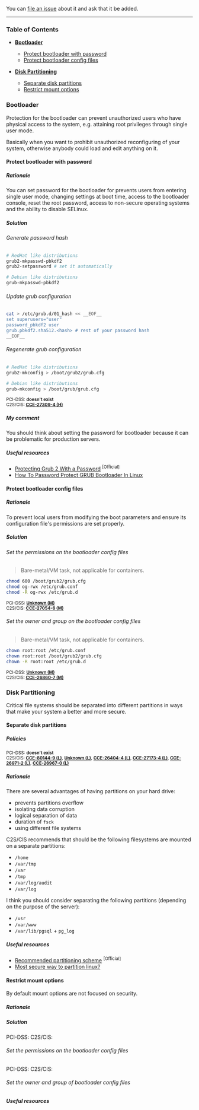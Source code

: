 You can [file an issue](https://github.com/trimstray/the-practical-linux-hardening-guide/issues) about it and ask that it be added.

---

### Table of Contents

- **[Bootloader](#bootloader)**
  * [Protect bootloader with password](#protect-bootloader-with-password)
  * [Protect bootloader config files](#protect-bootloader-config-files)

- **[Disk Partitioning](#disk-partitioning)**
  * [Separate disk partitions](#separate-disk-partitions)
  * [Restrict mount options](#restrict-mount-options)

### Bootloader

Protection for the bootloader can prevent unauthorized users who have physical access to the system, e.g. attaining root privileges through single user mode.

Basically when you want to prohibit unauthorized reconfiguring of your system, otherwise anybody could load and edit anything on it.

#### Protect bootloader with password

##### Rationale

You can set password for the bootloader for prevents users from entering single user mode, changing settings at boot time, access to the bootloader console, reset the root password, access to non-secure operating systems and the ability to disable SELinux.

##### Solution

###### Generate password hash

```bash
# RedHat like distributions
grub2-mkpasswd-pbkdf2
grub2-setpassword # set it automatically

# Debian like distributions
grub-mkpasswd-pbkdf2
```

###### Update grub configuration

```bash
cat > /etc/grub.d/01_hash << __EOF__
set superusers="user"
password_pbkdf2 user
grub.pbkdf2.sha512.<hash> # rest of your password hash
__EOF__
```

###### Regenerate grub configuration

```bash
# RedHat like distributions
grub2-mkconfig > /boot/grub2/grub.cfg

# Debian like distributions
grub-mkconfig > /boot/grub/grub.cfg
```

<sup>PCI-DSS: <b>doesn't exist</b></sup><br>
<sup>C2S/CIS: <a href="https://static.open-scap.org/ssg-guides/ssg-rhel7-guide-C2S.html#xccdf_org.ssgproject.content_rule_grub2_password"><b>CCE-27309-4 (H)</b></a></sup>

##### My comment

You should think about setting the password for bootloader because it can be problematic for production servers.

##### Useful resources

- [Protecting Grub 2 With a Password](https://access.redhat.com/documentation/en-us/red_hat_enterprise_linux/7/html/system_administrators_guide/sec-protecting_grub_2_with_a_password) <sup>[Official]</sup>
- [How To Password Protect GRUB Bootloader In Linux](https://www.ostechnix.com/password-protect-grub-bootloader-linux/)

#### Protect bootloader config files

##### Rationale

To prevent local users from modifying the boot parameters and ensure its configuration file's permissions are set properly.

##### Solution

###### Set the permissions on the bootloader config files

  > Bare-metal/VM task, not applicable for containers.

```bash
chmod 600 /boot/grub2/grub.cfg
chmod og-rwx /etc/grub.conf
chmod -R og-rwx /etc/grub.d
```

<sup>PCI-DSS: <a href="https://static.open-scap.org/ssg-guides/ssg-centos7-guide-pci-dss.html#xccdf_org.ssgproject.content_rule_file_owner_grub2_cfg"><b>Unknown (M)</b></a></sup><br>
<sup>C2S/CIS: <a href="https://static.open-scap.org/ssg-guides/ssg-rhel7-guide-C2S.html#xccdf_org.ssgproject.content_rule_file_permissions_grub2_cfg"><b>CCE-27054-6 (M)</b></a></sup>

###### Set the owner and group on the bootloader config files

  > Bare-metal/VM task, not applicable for containers.

```bash
chown root:root /etc/grub.conf
chown root:root /boot/grub2/grub.cfg
chown -R root:root /etc/grub.d
```

<sup>PCI-DSS: <a href="https://static.open-scap.org/ssg-guides/ssg-centos7-guide-pci-dss.html#xccdf_org.ssgproject.content_rule_file_groupowner_grub2_cfg"><b>Unknown (M)</b></a></sup><br>
<sup>C2S/CIS: <a href="https://static.open-scap.org/ssg-guides/ssg-rhel7-guide-C2S.html#xccdf_org.ssgproject.content_rule_file_owner_grub2_cfg"><b>CCE-26860-7 (M)</b></a></sup>

### Disk Partitioning

Critical file systems should be separated into different partitions in ways that make your system a better and more secure.

#### Separate disk partitions

##### Policies

<sup>PCI-DSS: <b>doesn't exist</b></sup><br>
<sup>C2S/CIS: <a href="https://static.open-scap.org/ssg-guides/ssg-rhel7-guide-C2S.html#xccdf_org.ssgproject.content_rule_partition_for_home"><b>CCE-80144-9 (L)</b></a>, <a href="https://static.open-scap.org/ssg-guides/ssg-rhel7-guide-C2S.html#xccdf_org.ssgproject.content_rule_partition_for_var_tmp"><b>Unknown (L)</b></a>, <a href="https://static.open-scap.org/ssg-guides/ssg-rhel7-guide-C2S.html#xccdf_org.ssgproject.content_rule_partition_for_var"><b>CCE-26404-4 (L)</b></a>, <a href="https://static.open-scap.org/ssg-guides/ssg-rhel7-guide-C2S.html#xccdf_org.ssgproject.content_rule_partition_for_tmp"><b>CCE-27173-4 (L)</b></a>, <a href="https://static.open-scap.org/ssg-guides/ssg-rhel7-guide-C2S.html#xccdf_org.ssgproject.content_rule_partition_for_var_log_audit"><b>CCE-26971-2 (L)</b></a>, <a href="https://static.open-scap.org/ssg-guides/ssg-rhel7-guide-C2S.html#xccdf_org.ssgproject.content_rule_partition_for_var_log"><b>CCE-26967-0 (L)</b></a></sup>

##### Rationale

There are several advantages of having partitions on your hard drive:

- prevents partitions overflow
- isolating data corruption
- logical separation of data
- duration of `fsck`
- using different file systems

C2S/CIS recommends that should be the following filesystems are mounted on a separate partitions:

- `/home`
- `/var/tmp`
- `/var`
- `/tmp`
- `/var/log/audit`
- `/var/log`

I think you should consider separating the following partitions (depending on the purpose of the server):

- `/usr`
- `/var/www`
- `/var/lib/pgsql` + `pg_log`

##### Useful resources

- [Recommended partitioning scheme](https://access.redhat.com/documentation/en-us/red_hat_enterprise_linux/6/html/installation_guide/s2-diskpartrecommend-x86) <sup>[Official]</sup>
- [Most secure way to partition linux?](https://security.stackexchange.com/questions/38793/most-secure-way-to-partition-linux)

#### Restrict mount options

By default mount options are not focused on security.

##### Rationale

##### Solution

PCI-DSS:
C2S/CIS:

###### Set the permissions on the bootloader config files

PCI-DSS:
C2S/CIS:

###### Set the owner and group of bootloader config files

##### Useful resources

